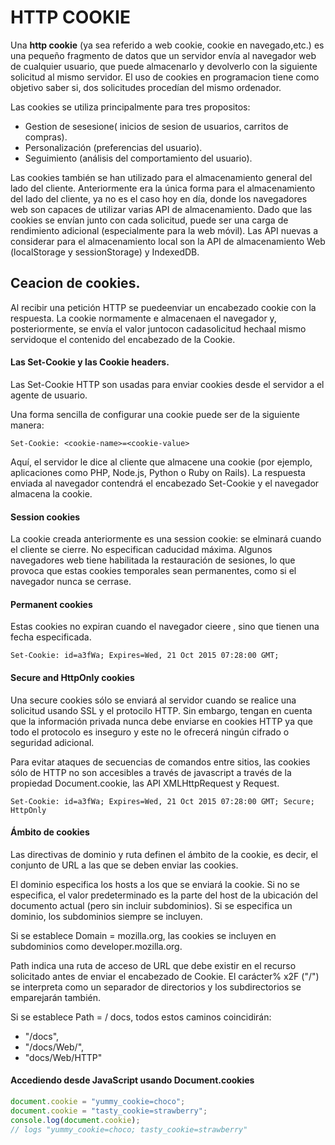 # **HTTP COOKIE**

Una **http cookie** (ya sea referido a web cookie, cookie en navegado,etc.) es una pequeño fragmento de datos que un servidor envía al navegador web de cualquier usuario, que puede almacenarlo y devolverlo con la siguiente solicitud al mismo servidor.
El uso de cookies en programacion tiene como objetivo saber si, dos solicitudes procedían del mismo ordenador.

 Las cookies se utiliza principalmente para tres propositos:

 - Gestion de sesesione( inicios de sesion de usuarios, carritos de compras).
 - Personalización (preferencias del usuario).
 - Seguimiento (análisis del comportamiento del usuario).

Las cookies también se han utilizado para el almacenamiento general del lado del cliente. Anteriormente era la única forma para el almacenamiento del lado del cliente, ya no es el caso hoy en día, donde los navegadores web son capaces de utilizar varias API de almacenamiento. Dado que las cookies se envían junto con cada solicitud, puede ser una carga de rendimiento adicional (especialmente para la web móvil). Las API nuevas a considerar para el almacenamiento local son la API de almacenamiento Web (localStorage y sessionStorage) y IndexedDB.


## Ceacion de cookies.

Al recibir una petición  HTTP se puedeenviar un encabezado cookie con la respuesta. La cookie normamente e almacenaen el navegador y, posteriormente, se envía el valor juntocon cadasolicitud hechaal mismo servidoque el contenido del encabezado de la Cookie.

#### Las Set-Cookie y las Cookie headers.

Las Set-Cookie HTTP son usadas para enviar cookies desde el servidor a el agente de usuario.

Una forma sencilla de configurar una cookie puede ser de la siguiente manera:

`
Set-Cookie: <cookie-name>=<cookie-value>
`

Aquí, el servidor le dice al cliente que almacene una cookie (por ejemplo, aplicaciones como PHP, Node.js, Python o Ruby on Rails).
La respuesta enviada al navegador contendrá el encabezado Set-Cookie y el navegador almacena la cookie.


#### Session cookies

La cookie creada anteriormente es una session cookie: se elminará cuando el cliente se cierre. No especifican caducidad máxima.
Algunos navegadores web tiene habilitada la restauración de sesiones, lo que provoca que estas cookies temporales sean permanentes, como si el navegador nunca se cerrase.

#### Permanent cookies

Estas cookies no expiran cuando el navegador cieere , sino  que tienen una fecha especificada.

`
Set-Cookie: id=a3fWa; Expires=Wed, 21 Oct 2015 07:28:00 GMT;
`

#### Secure and HttpOnly cookies

Una secure cookies sólo se enviará al servidor cuando se realice una solicitud usando SSL y el protocilo HTTP.
Sin embargo, tengan en cuenta que la información privada nunca debe enviarse en cookies HTTP ya que todo el protocolo es inseguro y este no le ofrecerá ningún  cifrado o seguridad adicional.

Para evitar ataques de secuencias de comandos entre sitios, las cookies sólo de HTTP no son accesibles a través de javascript a través de la propiedad Document.cookie, las API XMLHttpRequest y Request.


`
Set-Cookie: id=a3fWa; Expires=Wed, 21 Oct 2015 07:28:00 GMT; Secure; HttpOnly
`

#### Ámbito de cookies


Las directivas de dominio y ruta definen el ámbito de la cookie, es decir, el conjunto de URL a las que se deben enviar las cookies.

El dominio especifica los hosts a los que se enviará la cookie. Si no se especifica, el valor predeterminado es la parte del host de la ubicación del documento actual (pero sin incluir subdominios). Si se especifica un dominio, los subdominios siempre se incluyen.

Si se establece Domain = mozilla.org, las cookies se incluyen en subdominios como developer.mozilla.org.

Path indica una ruta de acceso de URL que debe existir en el recurso solicitado antes de enviar el encabezado de Cookie. El carácter% x2F ("/") se interpreta como un separador de directorios y los subdirectorios se emparejarán también.

Si se establece Path = / docs, todos estos caminos coincidirán:


- "/docs",
- "/docs/Web/",
- "docs/Web/HTTP"

#### Accediendo desde JavaScript usando Document.cookies


````.js
document.cookie = "yummy_cookie=choco";
document.cookie = "tasty_cookie=strawberry";
console.log(document.cookie);
// logs "yummy_cookie=choco; tasty_cookie=strawberry"
````

